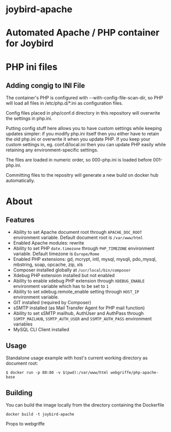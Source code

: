 # joybird-apache
Automated Apache / PHP container for Joybird
=====================================

# PHP ini files


Adding congig to INI File
--------


The container's PHP is configured with --with-config-file-scan-dir, so PHP will load all files in /etc/php.d/*.ini as configuration files.

Config files placed in php/conf.d directory in this repository will overwrite the settings in php.ini.

Putting config stuff here allows you to have custom settings while keeping updates simpler: if you modify php.ini itself then you either have to retain the old php.ini or overwrite it when you update PHP. If you keep your custom settings in, eg. conf.d/local.ini then you can update PHP easily while retaining any environment-specific settings.

The files are loaded in numeric order, so 000-php.ini is loaded before 001-php.ini.

Committing files to the repositry will generate a new build on docker hub automatically.


# About 

Features
--------

* Ability to set Apache document root through `APACHE_DOC_ROOT` environment variable. Default document root is `/var/www/html`
* Enabled Apache modules: rewrite
* Ability to set PHP `date.timezone` through `PHP_TIMEZONE` environment variable. Default timezone is `Europe/Rome`
* Enabled PHP extensions: gd, mcrypt, intl, mysql, mysqli, pdo_mysql, mbstring, soap, opcache, zip, xls
* Composer installed globally at `/usr/local/bin/composer`
* Xdebug PHP extension installed but not enabled
* Ability to enable xdebug PHP extension through `XDEBUG_ENABLE` environment variable which has to be set to `1`
* Ability to set xdebug.remote_enable setting through `HOST_IP` environment variable.
* GIT installed (required by Composer)
* sSMTP installed (as Mail Transfer Agent for PHP mail function)
* Ability to set sSMTP mailhub, AuthUser and AuthPass through `SSMTP_MAILHUB`, `SSMTP_AUTH_USER` and `SSMTP_AUTH_PASS` environment variables
* MySQL CLI Client installed

Usage
-----

Standalone usage example with host's current working directory as document root:

	$ docker run -p 80:80 -v $(pwd):/var/www/html webgriffe/php-apache-base

Building
-----
You can build the image locally from the directory containing the Dockerfile

	docker build -t joybird-apache




Props to webgriffe

